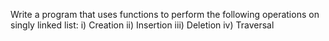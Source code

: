 Write a program that uses functions to perform the following operations on singly linked list:
i) Creation
ii) Insertion
iii) Deletion
iv) Traversal
